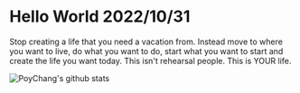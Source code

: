 # Hello World 2022/10/31

Stop creating a life that you need a vacation from. Instead move to where you want to live, do what you want to do, start what you want to start and create the life you want today. This isn't rehearsal people. This is YOUR life.

![PoyChang's github stats](https://github-readme-stats.vercel.app/api?username=poychang&show_icons=true&theme=dracula)

